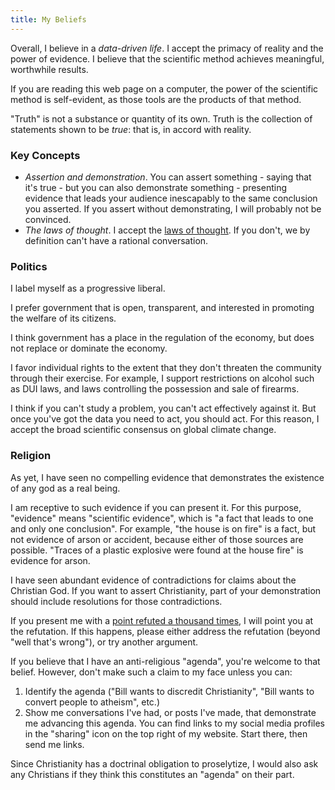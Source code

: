 ```yaml
---
title: My Beliefs
---
```


Overall, I believe in a *data-driven life*.
I accept the primacy of reality and the power of evidence.
I believe that the scientific method achieves meaningful, worthwhile results.

If you are reading this web page on a computer,
the power of the scientific method is self-evident,
as those tools are the products of that method.

"Truth" is not a substance or quantity of its own.
Truth is the collection of statements shown to be *true*:
that is, in accord with reality.

### Key Concepts

* *Assertion and demonstration*. You can assert something - saying that it's true - but you can also demonstrate something - presenting evidence that leads your audience inescapably to the same conclusion you asserted. If you assert without demonstrating, I will probably not be convinced.
* *The laws of thought*. I accept the [laws of thought](https://en.wikipedia.org/wiki/Law_of_thought). If you don't, we by definition can't have a rational conversation.

### Politics

I label myself as a progressive liberal.

I prefer government that is open, transparent, and interested in promoting the welfare of its citizens.

I think government has a place in the regulation of the economy, but does not replace or dominate the economy.

I favor individual rights to the extent that they don't threaten the community through their exercise.
For example, I support restrictions on alcohol such as DUI laws, and laws controlling the possession and sale of firearms.

I think if you can't study a problem, you can't act effectively against it.
But once you've got the data you need to act, you should act.
For this reason, I accept the broad scientific consensus on global climate change.

### Religion

As yet, I have seen no compelling evidence that demonstrates the existence of any god as a real being.

I am receptive to such evidence if you can present it.
For this purpose, "evidence" means "scientific evidence",
which is "a fact that leads to one and only one conclusion".
For example, "the house is on fire" is a fact, but not evidence
of arson or accident, because either of those sources are possible.
"Traces of a plastic explosive were found at the house fire" is
evidence for arson.

I have seen abundant evidence of contradictions for claims about the Christian God.
If you want to assert Christianity, part of your demonstration should include
resolutions for those contradictions.

If you present me with a [point refuted a thousand times](http://rationalwiki.org/wiki/PRATT),
I will point you at the refutation.
If this happens, please either address the refutation (beyond "well that's wrong"),
or try another argument.

If you believe that I have an anti-religious "agenda", you're welcome to that belief.
However, don't make such a claim to my face unless you can:

1. Identify the agenda ("Bill wants to discredit Christianity", "Bill wants to convert people to atheism", etc.)
2. Show me conversations I've had, or posts I've made, that demonstrate me advancing this agenda. You can find links to my social media profiles in the "sharing" icon on the top right of my website. Start there, then send me links.

Since Christianity has a doctrinal obligation to proselytize, I would also ask any Christians if they think this constitutes an "agenda" on their part.
